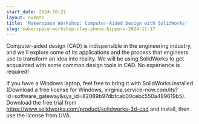 ```yaml
---
start_date: 2024-10-21
layout: events
title: 'Makerspace Workshop: Computer-Aided Design with SolidWorks'
slug: makerspace-workshop-clay-phone-hippers-2024-11-17
---
```

Computer-aided design (CAD) is indispensible in the engineering industry, and we'll explore some of its applications and the process that engineers use to transform an idea into reality. We will be using SolidWorks to get acquainted with some common design tools in CAD. No experience is required!

If you have a Windows laptop, feel free to bring it with SolidWorks installed (Download a free license for Windows, virginia.service-now.com/its?id=software_gateway&sys_id=82089b97dbfcab00cebc550a489619b5). Download the free trial from https://www.solidworks.com/product/solidworks-3d-cad and install, then use the license from UVA.
